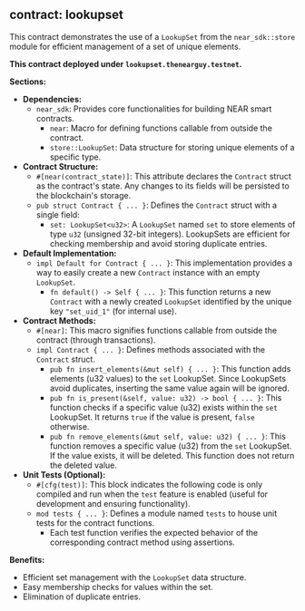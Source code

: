 ## contract: lookupset

This contract demonstrates the use of a `LookupSet` from the `near_sdk::store` module for efficient management of a set of unique elements.

**This contract deployed under `lookupset.thenearguy.testnet`.**

**Sections:**

* **Dependencies:**
    * `near_sdk`: Provides core functionalities for building NEAR smart contracts.
        * `near`: Macro for defining functions callable from outside the contract.
        * `store::LookupSet`: Data structure for storing unique elements of a specific type.
* **Contract Structure:**
    * `#[near(contract_state)]`: This attribute declares the `Contract` struct as the contract's state. Any changes to its fields will be persisted to the blockchain's storage.
    * `pub struct Contract { ... }`: Defines the `Contract` struct with a single field:
        * `set: LookupSet<u32>`: A `LookupSet` named `set` to store elements of type `u32` (unsigned 32-bit integers). LookupSets are efficient for checking membership and avoid storing duplicate entries.
* **Default Implementation:**
    * `impl Default for Contract { ... }`: This implementation provides a way to easily create a new `Contract` instance with an empty `LookupSet`.
        * `fn default() -> Self { ... }`: This function returns a new `Contract` with a newly created `LookupSet` identified by the unique key `"set_uid_1"` (for internal use).
* **Contract Methods:**
    * `#[near]`: This macro signifies functions callable from outside the contract (through transactions).
    * `impl Contract { ... }`: Defines methods associated with the `Contract` struct.
        * `pub fn insert_elements(&mut self) { ... }`: This function adds elements (u32 values) to the `set` LookupSet. Since LookupSets avoid duplicates, inserting the same value again will be ignored.
        * `pub fn is_present(&self, value: u32) -> bool { ... }`: This function checks if a specific value (u32) exists within the `set` LookupSet. It returns `true` if the value is present, `false` otherwise.
        * `pub fn remove_elements(&mut self, value: u32) { ... }`: This function removes a specific value (u32) from the `set` LookupSet. If the value exists, it will be deleted. This function does not return the deleted value.
* **Unit Tests (Optional):**
    * `#[cfg(test)]`: This block indicates the following code is only compiled and run when the `test` feature is enabled (useful for development and ensuring functionality).
    * `mod tests { ... }`: Defines a module named `tests` to house unit tests for the contract functions.
        * Each test function verifies the expected behavior of the corresponding contract method using assertions.

**Benefits:**

* Efficient set management with the `LookupSet` data structure.
* Easy membership checks for values within the set.
* Elimination of duplicate entries.
